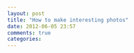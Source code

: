 ```yaml
---
layout: post
title: "How to make interesting photos"
date: 2012-06-05 23:57
comments: true
categories: 
---
```

